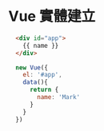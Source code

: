 # Vue 實體建立

```html
  <div id="app">
    {{ name }}
  </div>
```

```js
  new Vue({
    el: '#app',
    data(){
      return {
        name: 'Mark'
      }
    }
  })
```